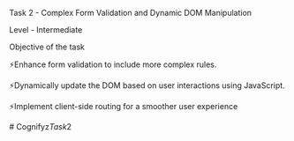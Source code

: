  Task 2 -  Complex Form Validation and Dynamic DOM Manipulation

 Level - Intermediate

 Objective of the task

⚡️Enhance form validation to include more complex rules.

⚡️Dynamically update the DOM based on user interactions using JavaScript. 

⚡️Implement client-side routing for a smoother user experience

#   C o g n i f y z _ T a s k _ 2  
 